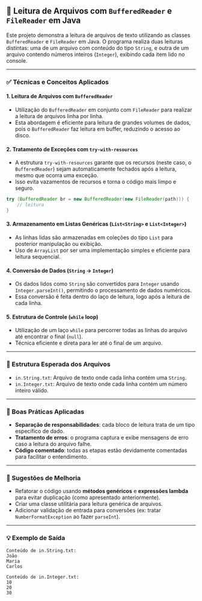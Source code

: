 ## 📄 Leitura de Arquivos com `BufferedReader` e `FileReader` em Java

Este projeto demonstra a leitura de arquivos de texto utilizando as classes `BufferedReader` e `FileReader` em Java.
O programa realiza duas leituras distintas: uma de um arquivo com conteúdo do tipo `String`, e outra de um arquivo contendo números inteiros (`Integer`), exibindo cada item lido no console.

---

### ✅ Técnicas e Conceitos Aplicados

#### 1. **Leitura de Arquivos com `BufferedReader`**
- Utilização do `BufferedReader` em conjunto com `FileReader` para realizar a leitura de arquivos linha por linha.
- Esta abordagem é eficiente para leitura de grandes volumes de dados, pois o `BufferedReader` faz leitura em buffer, reduzindo o acesso ao disco.

#### 2. **Tratamento de Exceções com `try-with-resources`**
- A estrutura `try-with-resources` garante que os recursos (neste caso, o `BufferedReader`) sejam automaticamente fechados após a leitura, mesmo que ocorra uma exceção.
- Isso evita vazamentos de recursos e torna o código mais limpo e seguro.

```java
try (BufferedReader br = new BufferedReader(new FileReader(path))) {
    // leitura
}
```

#### 3. **Armazenamento em Listas Genéricas (`List<String>` e `List<Integer>`)**
- As linhas lidas são armazenadas em coleções do tipo `List` para posterior manipulação ou exibição.
- Uso de `ArrayList` por ser uma implementação simples e eficiente para leitura sequencial.

#### 4. **Conversão de Dados (`String` → `Integer`)**
- Os dados lidos como `String` são convertidos para `Integer` usando `Integer.parseInt()`, permitindo o processamento de dados numéricos.
- Essa conversão é feita dentro do laço de leitura, logo após a leitura de cada linha.

#### 5. **Estrutura de Controle (`while` loop)**
- Utilização de um laço `while` para percorrer todas as linhas do arquivo até encontrar o final (`null`).
- Técnica eficiente e direta para ler até o final de um arquivo.

---

### 📁 Estrutura Esperada dos Arquivos

- `in.String.txt`: Arquivo de texto onde cada linha contém uma `String`.
- `in.Integer.txt`: Arquivo de texto onde cada linha contém um número inteiro válido.

---

### 🧼 Boas Práticas Aplicadas

- **Separação de responsabilidades**: cada bloco de leitura trata de um tipo específico de dado.
- **Tratamento de erros**: o programa captura e exibe mensagens de erro caso a leitura do arquivo falhe.
- **Código comentado**: todas as etapas estão devidamente comentadas para facilitar o entendimento.

---

### 🚀 Sugestões de Melhoria

- Refatorar o código usando **métodos genéricos** e **expressões lambda** para evitar duplicação (como apresentado anteriormente).
- Criar uma classe utilitária para leitura genérica de arquivos.
- Adicionar validação de entrada para conversões (ex: tratar `NumberFormatException` ao fazer `parseInt`).

---

### 💡 Exemplo de Saída

```text
Conteúdo de in.String.txt:
João
Maria
Carlos

Conteúdo de in.Integer.txt:
10
20
30
```

